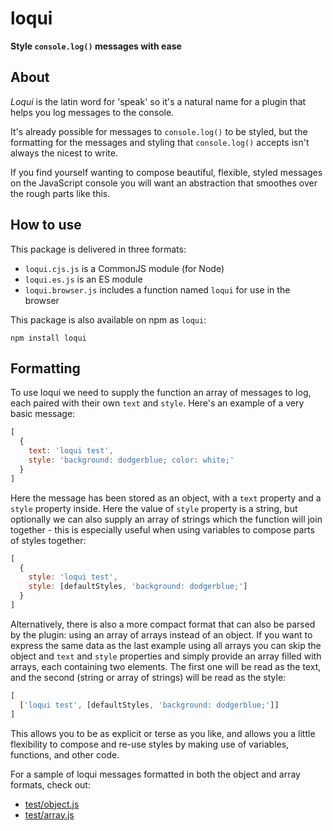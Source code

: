 # loqui

**Style `console.log()` messages with ease**

## About

_Loqui_ is the latin word for 'speak' so it's a natural name for a plugin that helps you log messages to the console.

It's already possible for messages to `console.log()` to be styled, but the formatting for the messages and styling that `console.log()` accepts isn't always the nicest to write.

If you find yourself wanting to compose beautiful, flexible, styled messages on the JavaScript console you will want an abstraction that smoothes over the rough parts like this.

## How to use

This package is delivered in three formats:

- `loqui.cjs.js` is a CommonJS module (for Node)
- `loqui.es.js` is an ES module
- `loqui.browser.js` includes a function named `loqui` for use in the browser

This package is also available on npm as `loqui`:

```
npm install loqui
```

## Formatting

To use loqui we need to supply the function an array of messages to log, each paired with their own `text` and `style`. Here's an example of a very basic message:

```js
[
  {
    text: 'loqui test',
    style: 'background: dodgerblue; color: white;'
  }
]
```

Here the message has been stored as an object, with a `text` property and a `style` property inside. Here the value of `style` property is a string, but optionally we can also supply an array of strings which the function will join together - this is especially useful when using variables to compose parts of styles together:

```js
[
  {
    style: 'loqui test',
    style: [defaultStyles, 'background: dodgerblue;']
  }
]
```

Alternatively, there is also a more compact format that can also be parsed by the plugin: using an array of arrays instead of an object. If you want to express the same data as the last example using all arrays you can skip the object and `text` and `style` properties and simply provide an array filled with arrays, each containing two elements. The first one will be read as the text, and the second (string or array of strings) will be read as the style:

```js
[
  ['loqui test', [defaultStyles, 'background: dodgerblue;']]
]
```

This allows you to be as explicit or terse as you like, and allows you a little flexibility to compose and re-use styles by making use of variables, functions, and other code.

For a sample of loqui messages formatted in both the object and array formats, check out:

- [test/object.js](test/object.js)
- [test/array.js](test/array.js)